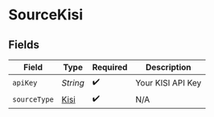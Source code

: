 # SourceKisi


## Fields

| Field                               | Type                                | Required                            | Description                         |
| ----------------------------------- | ----------------------------------- | ----------------------------------- | ----------------------------------- |
| `apiKey`                            | *String*                            | :heavy_check_mark:                  | Your KISI API Key                   |
| `sourceType`                        | [Kisi](../../models/shared/Kisi.md) | :heavy_check_mark:                  | N/A                                 |